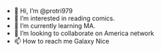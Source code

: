 - 👋 Hi, I’m @protri979
- 👀 I’m interested in reading comics. 
- 🌱 I’m currently learning MA.
- 💞️ I’m looking to collaborate on America network 
- 📫 How to reach me Galaxy
Nice
<!---
protri979/protri979 is a ✨ special ✨ repository because its `README.md` (this file) appears on your GitHub profile.
You can click the Preview link to take a look at your changes.
--->
